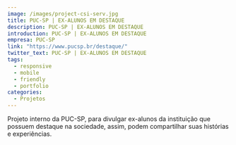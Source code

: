 ```yaml
---
image: /images/project-csi-serv.jpg
title: PUC-SP | EX-ALUNOS EM DESTAQUE
description: PUC-SP | EX-ALUNOS EM DESTAQUE
introduction: PUC-SP | EX-ALUNOS EM DESTAQUE
empresa: PUC-SP
link: "https://www.pucsp.br/destaque/"
twitter_text: PUC-SP | EX-ALUNOS EM DESTAQUE
tags:
  - responsive
  - mobile
  - friendly
  - portfolio
categories:
  - Projetos
---
```


Projeto interno da PUC-SP, para divulgar ex-alunos da instituição que possuem destaque na sociedade, assim, podem compartilhar suas histórias e experiências.
